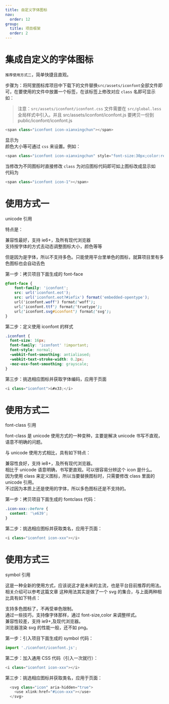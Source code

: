 ```yaml
---
title: 自定义字体图标
nav:
  order: 12
group:
  title: 项目框架
  order: 2
---
```


# 集成自定义的字体图标

`推荐使用方式二`，简单快捷且直观。

步骤为：将阿里图标库项目中下载下的文件替换`src/assets/iconfont`全部文件即可，在要使用的文件中放置一个标签，在该标签上修改对应 `class` 名即可显示如：

> 注意：`src/assets/iconfont/iconfont.css` 文件需要在 `src/global.less` 全局样式中引入。并且 src/assets/iconfont/iconfont.js 要拷贝一份到 public/iconfont/iconfont.js

```ts
<span class="iconfont icon-xianxingchun"></span>
```

显示为 <span class="iconfont icon-xianxingchun"></span>  
颜色大小等可通过 `css` 来设置。例如： <span class="iconfont icon-xianxingchun" style="color:red;font-size:30px"></span>

```ts
<span class="iconfont icon-xianxingchun" style="font-size:30px;color:red"></span>
```

当修改为不同图标时直接修改 `class` 为对应图标代码即可如上图标改成显示如 <span class="iconfont icon-1"></span>  
代码为

```ts
<span class="iconfont icon-1"></span>
```

# 使用方式一

unicode 引用

特点是：

兼容性最好，支持 ie6+，及所有现代浏览器  
支持按字体的方式去动态调整图标大小，颜色等等

但是因为是字体，所以不支持多色。只能使用平台里单色的图标，就算项目里有多色图标也会自动去色

第一步：拷贝项目下面生成的 font-face

```css
@font-face {
    font-family: 'iconfont';
    src: url('iconfont.eot');
    src: url('iconfont.eot?#iefix') format('embedded-opentype');
    url('iconfont.woff') format('woff');
    url('iconfont.ttf') format('truetype');
    url('iconfont.svg#iconfont') format('svg');
}
```

第二步：定义使用 iconfont 的样式

```css
.iconfont {
  font-size: 16px;
  font-family: 'iconfont' !important;
  font-style: normal;
  -webkit-font-smoothing: antialiased;
  -webkit-text-stroke-width: 0.2px;
  -moz-osx-font-smoothing: grayscale;
}
```

第三步：挑选相应图标并获取字体编码，应用于页面

```ts
<i class="iconfont">&#x33;</i>
```

# 使用方式二

font-class 引用

font-class 是 unicode 使用方式的一种变种，主要是解决 unicode 书写不直观，语意不明确的问题。

与 unicode 使用方式相比，具有如下特点：

兼容性良好，支持 ie8+，及所有现代浏览器。  
相比于 unicode 语意明确，书写更直观。可以很容易分辨这个 icon 是什么。  
因为使用 class 来定义图标，所以当要替换图标时，只需要修改 class 里面的 unicode 引用。  
不过因为本质上还是使用的字体，所以多色图标还是不支持的。

第一步：拷贝项目下面生成的 fontclass 代码：

```css
.icon-xxx::before {
  content: '\e639';
}
```

第二步：挑选相应图标并获取类名，应用于页面：

```ts
<i class="iconfont icon-xxx"></i>
```

# 使用方式三

symbol 引用

这是一种全新的使用方式，应该说这才是未来的主流，也是平台目前推荐的用法。相关介绍可以参考这篇文章 这种用法其实是做了一个 svg 的集合，与上面两种相比具有如下特点：

支持多色图标了，不再受单色限制。  
通过一些技巧，支持像字体那样，通过 font-size,color 来调整样式。  
兼容性较差，支持 ie9+,及现代浏览器。  
浏览器渲染 svg 的性能一般，还不如 png。

第一步：引入项目下面生成的 symbol 代码：

```ts
import './iconfont/iconfont.js';
```

第二步：加入通用 CSS 代码（引入一次就行）：

```ts
<i class="iconfont icon-xxx"></i>
```

第三步：挑选相应图标并获取类名，应用于页面：

```ts
  <svg class="icon" aria-hidden="true">
    <use xlink:href="#icon-xxx"></use>
  </svg>
```

